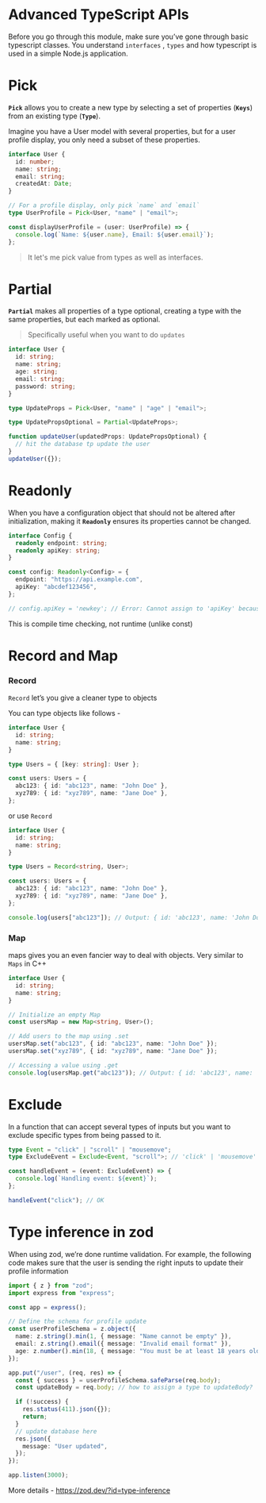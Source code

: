 # **Advanced TypeScript APIs**

Before you go through this module, make sure you’ve gone through basic typescript classes. You understand `interfaces` , `types` and how typescript is used in a simple Node.js application.

# **Pick**

**`Pick`** allows you to create a new type by selecting a set of properties (**`Keys`**) from an existing type (**`Type`**).

Imagine you have a User model with several properties, but for a user profile display, you only need a subset of these properties.

```typescript
interface User {
  id: number;
  name: string;
  email: string;
  createdAt: Date;
}

// For a profile display, only pick `name` and `email`
type UserProfile = Pick<User, "name" | "email">;

const displayUserProfile = (user: UserProfile) => {
  console.log(`Name: ${user.name}, Email: ${user.email}`);
};
```

> It let's me pick value from types as well as interfaces.&#x20;

# **Partial**

**`Partial`** makes all properties of a type optional, creating a type with the same properties, but each marked as optional.

> Specifically useful when you want to do `updates`

```typescript
interface User {
  id: string;
  name: string;
  age: string;
  email: string;
  password: string;
}

type UpdateProps = Pick<User, "name" | "age" | "email">;

type UpdatePropsOptional = Partial<UpdateProps>;

function updateUser(updatedProps: UpdatePropsOptional) {
  // hit the database tp update the user
}
updateUser({});
```

# **Readonly**

When you have a configuration object that should not be altered after initialization, making it **`Readonly`** ensures its properties cannot be changed.

```typescript
interface Config {
  readonly endpoint: string;
  readonly apiKey: string;
}

const config: Readonly<Config> = {
  endpoint: "https://api.example.com",
  apiKey: "abcdef123456",
};

// config.apiKey = 'newkey'; // Error: Cannot assign to 'apiKey' because it is a read-only property.
```

This is compile time checking, not runtime (unlike const)

# **Record and Map**

### Record

`Record` let’s you give a cleaner type to objects

You can type objects like follows -

```typescript
interface User {
  id: string;
  name: string;
}

type Users = { [key: string]: User };

const users: Users = {
  abc123: { id: "abc123", name: "John Doe" },
  xyz789: { id: "xyz789", name: "Jane Doe" },
};
```

or use `Record`

```typescript
interface User {
  id: string;
  name: string;
}

type Users = Record<string, User>;

const users: Users = {
  abc123: { id: "abc123", name: "John Doe" },
  xyz789: { id: "xyz789", name: "Jane Doe" },
};

console.log(users["abc123"]); // Output: { id: 'abc123', name: 'John Doe' }
```

### Map

maps gives you an even fancier way to deal with objects. Very similar to `Maps` in C++

```typescript
interface User {
  id: string;
  name: string;
}

// Initialize an empty Map
const usersMap = new Map<string, User>();

// Add users to the map using .set
usersMap.set("abc123", { id: "abc123", name: "John Doe" });
usersMap.set("xyz789", { id: "xyz789", name: "Jane Doe" });

// Accessing a value using .get
console.log(usersMap.get("abc123")); // Output: { id: 'abc123', name: 'John Doe' }
```

# **Exclude**

In a function that can accept several types of inputs but you want to exclude specific types from being passed to it.

```typescript
type Event = "click" | "scroll" | "mousemove";
type ExcludeEvent = Exclude<Event, "scroll">; // 'click' | 'mousemove'

const handleEvent = (event: ExcludeEvent) => {
  console.log(`Handling event: ${event}`);
};

handleEvent("click"); // OK
```

# **Type inference in zod**

When using zod, we’re done runtime validation. For example, the following code makes sure that the user is sending the right inputs to update their profile information

```typescript
import { z } from "zod";
import express from "express";

const app = express();

// Define the schema for profile update
const userProfileSchema = z.object({
  name: z.string().min(1, { message: "Name cannot be empty" }),
  email: z.string().email({ message: "Invalid email format" }),
  age: z.number().min(18, { message: "You must be at least 18 years old" }).optional(),
});

app.put("/user", (req, res) => {
  const { success } = userProfileSchema.safeParse(req.body);
  const updateBody = req.body; // how to assign a type to updateBody?

  if (!success) {
    res.status(411).json({});
    return;
  }
  // update database here
  res.json({
    message: "User updated",
  });
});

app.listen(3000);
```

More details - <https://zod.dev/?id=type-inference>
